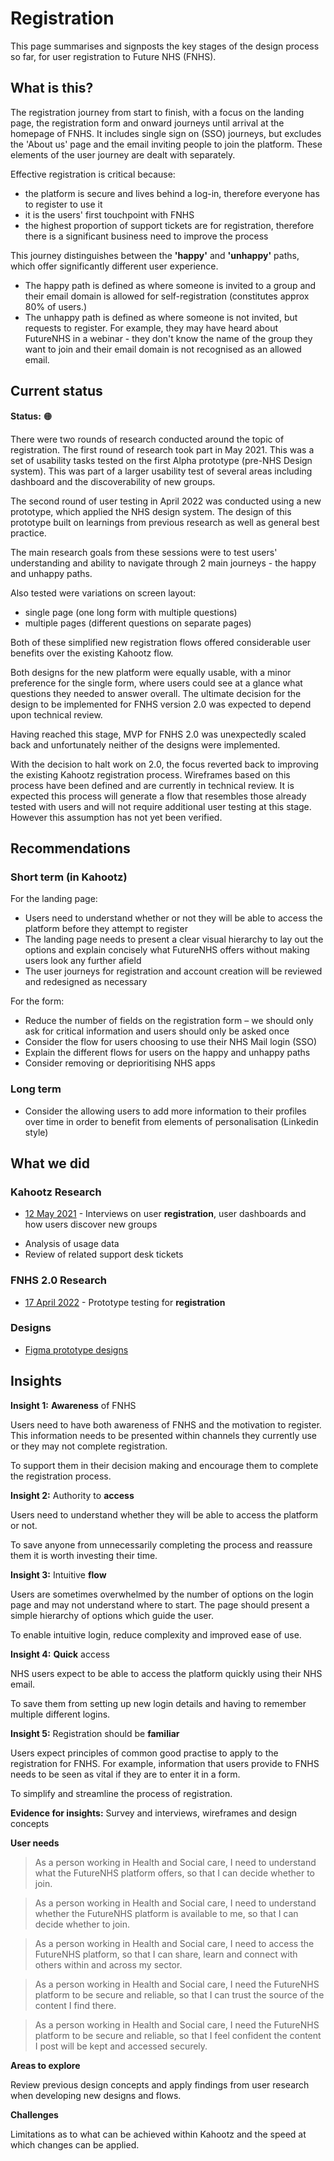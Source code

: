 # Registration   

This page summarises and signposts the key stages of the design process so far, for user registration to Future NHS (FNHS). 

## What is this?  

The registration journey from start to finish, with a focus on the landing page, the registration form and onward journeys until arrival at the homepage of FNHS.  It includes single sign on (SSO) journeys, but excludes the 'About us' page and the email inviting people to join the platform. These elements of the user journey are dealt with separately.

Effective registration is critical because:   
- the platform is secure and lives behind a log-in, therefore everyone has to register to use it  
- it is the users' first touchpoint with FNHS
- the highest proportion of support tickets are for registration, therefore there is a significant business need to improve the process

This journey distinguishes between the **'happy'** and **'unhappy'** paths, which offer significantly different user experience. 
- The happy path is defined as where someone is invited to a group and their email domain is allowed for self-registration (constitutes approx 80% of  users.)
- The unhappy path is defined as where someone is not invited, but requests to register. For example, they may have heard about FutureNHS in a webinar - they don't know the name of the group they want to join and their email domain is not recognised as an allowed email.

## Current status  

**Status:** 🟠  

There were two rounds of research conducted around the topic of registration.
The first round of research took part in May 2021. This was a set of usability tasks tested on the first Alpha prototype (pre-NHS Design system). This was part of a larger usability test of several areas including dashboard and the discoverability of new groups.

The second round of user testing in April 2022 was conducted using a new prototype, which applied the NHS design system. The design of this prototype built on learnings from previous research as well as general best practice.

The main research goals from these sessions were to test users' understanding and ability to navigate through 2 main journeys - the happy and unhappy paths. 

Also tested were variations on screen layout:

- single page (one long form with multiple questions) 
- multiple pages (different questions on separate pages) 

Both of these simplified new registration flows offered considerable user benefits over the existing Kahootz flow. 

Both designs for the new platform were equally usable, with a minor preference for the single form, where users could see at a glance what questions they needed to answer overall. 
The ultimate decision for the design to be implemented for FNHS version 2.0 was expected to depend upon technical review. 

Having reached this stage, MVP for FNHS 2.0 was unexpectedly scaled back and unfortunately neither of the designs were implemented.  

With the decision to halt work on 2.0, the focus reverted back to improving the existing Kahootz registration process. Wireframes based on this process have been defined and are currently in technical review. It is expected this process will generate a flow that resembles those already tested with users and will not require additional user testing at this stage. However this assumption has not yet been verified.


## Recommendations  

### Short term (in Kahootz)  

For the landing page: 

- Users need to understand whether or not they will be able to access the platform before they attempt to register 
- The landing page needs to present a clear visual hierarchy to lay out the options and explain concisely what FutureNHS offers without making users look any further afield
- The user journeys for registration and account creation will be reviewed and redesigned as necessary 

For the form: 

- Reduce the number of fields on the registration form – we should only ask for critical information and users should only be asked once 
- Consider the flow for users choosing to use their NHS Mail login (SSO)
- Explain the different flows for users on the happy and unhappy paths  
- Consider removing or deprioritising NHS apps  

### Long term  

- Consider the allowing users to add more information to their profiles over time in order to benefit from elements of personalisation (Linkedin style) 

## What we did   

### Kahootz Research  

- [12 May 2021](/research/interviews/user-research-20210512.md) - Interviews on user **registration**, user dashboards and how users discover new groups 

* Analysis of usage data    
* Review of related support desk tickets   

### FNHS 2.0 Research  

- [17 April 2022](/research/interviews/user-research-20220417.md) - Prototype testing for **registration** 

### Designs  

- [Figma prototype designs](https://www.figma.com/file/3wAo33GAoL8j9MN5HE7yrd/Registration---BETA?node-id=903%3A22944&t=BK7gM775Yan4aKcy-1)


## Insights  

**Insight 1:**   **Awareness** of FNHS

Users need to have both awareness of FNHS and the motivation to register. This information needs to be presented within channels they currently use or they may not complete registration.  

To support them in their decision making and encourage them to complete the registration process.


**Insight 2:**   Authority to **access**  

Users need to understand whether they will be able to access the platform or not. 

To save anyone from unnecessarily completing the process and reassure them it is worth investing their time. 


**Insight 3:**  Intuitive **flow**

Users are sometimes overwhelmed by the number of options on the login page and may not understand where to start. The page should present a simple hierarchy of options which guide the user.  

To enable intuitive login, reduce complexity and improved ease of use.
 

 **Insight 4:**  **Quick** access 

NHS users expect to be able to access the platform quickly using their NHS email. 

To save them from setting up new login details and having to remember multiple different logins. 

**Insight 5:**  Registration should be **familiar**

Users expect principles of common good practise to apply to the registration for FNHS. For example, information that users provide to FNHS needs to be seen as vital if they are to enter it in a form.  

To simplify and streamline the process of registration.  

  
 **Evidence for insights:** Survey and interviews, wireframes and design concepts  

  

**User needs**   
> As a person working in Health and Social care, I need to understand what the FutureNHS platform offers, so that I can decide whether to join.

> As a person working in Health and Social care, I need to understand whether the FutureNHS platform is available to me, so that I can decide whether to join.

> As a person working in Health and Social care, I need to access the FutureNHS platform, so that I can share, learn and connect with others within and across my sector.

> As a person working in Health and Social care, I need the FutureNHS platform to be secure and reliable, so that I can trust the source of the content I find there.
  
> As a person working in Health and Social care, I need the FutureNHS platform to be secure and reliable, so that I feel confident the content I post will be kept and accessed securely.

**Areas to explore** 

Review previous design concepts and apply findings from user research when developing new designs and flows. 

**Challenges** 

Limitations as to what can be achieved within Kahootz and the speed at which changes can be applied.  
